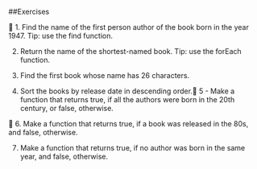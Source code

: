 ##Exercises

🚀 1. Find the name of the first person author of the book born in the year 1947.
Tip: use the find function.

2. Return the name of the shortest-named book.
Tip: use the forEach function.

3. Find the first book whose name has 26 characters.

4. Sort the books by release date in descending order.🚀 5 - Make a function that returns true, if all the authors were born in the 20th century, or false, otherwise.

🚀 6. Make a function that returns true, if a book was released in the 80s, and false, otherwise.

7. Make a function that returns true, if no author was born in the same year, and false, otherwise.
